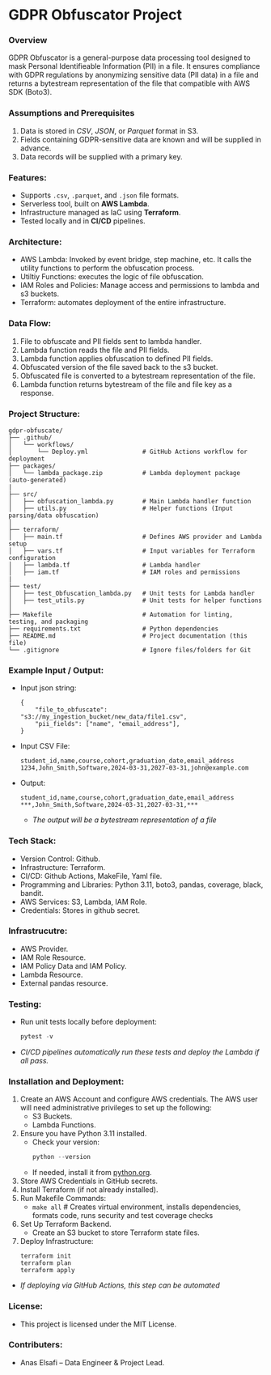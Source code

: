 # GDPR Obfuscator Project
### Overview
GDPR Obfuscator is a general-purpose data processing tool designed to mask Personal Identifieable  Information (PII) in a file. It ensures compliance with GDPR regulations by anonymizing sensitive data (PII data) in a file and returns a bytestream representation of the file that compatible with AWS SDK (Boto3).

### Assumptions and Prerequisites
 1. Data is stored in *CSV*, *JSON*, or *Parquet* format in S3.
 2. Fields containing GDPR-sensitive data are known and will be supplied in 
advance.
 3. Data records will be supplied with a primary key.

### Features:
- Supports `.csv`, `.parquet`, and `.json` file formats.
- Serverless tool, built on **AWS Lambda**.
- Infrastructure managed as IaC using **Terraform**.
- Tested locally and in **CI/CD** pipelines.
 
### Architecture:
- AWS Lambda: Invoked by event bridge, step machine, etc. It calls the utility functions to perform the obfuscation process.   
- Utiltiy Functions: executes the logic of file obfuscation.
- IAM Roles and Policies: Manage access and permissions to lambda and s3 buckets.
- Terraform: automates deployment of the entire infrastructure.

### Data Flow:
1. File to obfuscate and PII fields sent to lambda handler.
2. Lambda function reads the file and PII fields.
3. Lambda function applies obfuscation to defined PII fields.
4. Obfuscated version of the file saved back to the s3 bucket.
5. Obfuscated file is converted to a bytestream representation of the file.
6. Lambda function returns bytestream of the file and file key as a response.

### Project Structure:
`````
gdpr-obfuscate/
├── .github/
│   └── workflows/
│       └── Deploy.yml               # GitHub Actions workflow for deployment
├── packages/
│   └── lambda_package.zip           # Lambda deployment package (auto-generated)
|
├── src/
│   ├── obfuscation_lambda.py        # Main Lambda handler function
│   ├── utils.py                     # Helper functions (Input parsing/data obfuscation)
│
├── terraform/
│   ├── main.tf                      # Defines AWS provider and Lambda setup
│   ├── vars.tf                      # Input variables for Terraform configuration
│   ├── lambda.tf                    # Lambda handler 
│   ├── iam.tf                       # IAM roles and permissions
|   
├── test/
│   ├── test_Obfuscation_lambda.py   # Unit tests for Lambda handler
│   ├── test_utils.py                # Unit tests for helper functions
│
├── Makefile                         # Automation for linting, testing, and packaging
├── requirements.txt                 # Python dependencies
├── README.md                        # Project documentation (this file)
└── .gitignore                       # Ignore files/folders for Git
`````
### Example Input / Output:
- Input json string:
    ```
    {
        "file_to_obfuscate": "s3://my_ingestion_bucket/new_data/file1.csv",
        "pii_fields": ["name", "email_address"],
    }
    ```

- Input CSV File:
    ```
    student_id,name,course,cohort,graduation_date,email_address
    1234,John_Smith,Software,2024-03-31,2027-03-31,john@example.com
    ```
- Output:
    ```
    student_id,name,course,cohort,graduation_date,email_address
    ***,John_Smith,Software,2024-03-31,2027-03-31,***
    ```
    - *The output will be a bytestream representation of a file*
### Tech Stack:
- Version Control: Github.
- Infrastructure: Terraform.
- CI/CD: Github Actions, MakeFile, Yaml file. 
- Programming and Libraries: Python 3.11, boto3, pandas, coverage, black, bandit.
- AWS Services: S3, Lambda, IAM Role.
- Credentials: Stores in github secret.

### Infrastrucutre:
- AWS Provider.
- IAM Role Resource.
- IAM Policy Data and IAM Policy.
- Lambda Resource.
- External pandas resource.

### Testing:
- Run unit tests locally before deployment:
    ```python
    pytest -v
    ```
- *CI/CD pipelines automatically run these tests and deploy the Lambda if all pass.*

### Installation and Deployment:
1. Create an AWS Account and configure AWS credentials. The AWS user will need administrative privileges to set up the following: 
    - S3 Buckets.
    - Lambda Functions.
2. Ensure you have Python 3.11 installed.
    - Check your version: 
        ```python
        python --version
        ```
    - If needed, install it from [python.org](https://www.python.org/).
3. Store AWS Credentials in GitHub secrets.
4. Install Terraform (if not already installed).
5. Run Makefile Commands:
    - ```make all```  # Creates virtual environment, installs dependencies, formats code, runs security and test coverage checks
6. Set Up Terraform Backend.
    - Create an S3 bucket to store Terraform state files.
7. Deploy Infrastructure:
    ```cd terraform
    terraform init
    terraform plan
    terraform apply
    ```
- *If deploying via GitHub Actions, this step can be automated*

### License:
- This project is licensed under the MIT License.

### Contributers:
- Anas Elsafi – Data Engineer & Project Lead.


